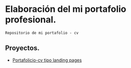 # Elaboración del mi portafolio profesional.

    Repositorio de mi portafolio - cv

## Proyectos.

- [Portafolicio-cv tipo landing pages](https://jveliz0528.github.io/portafolio/portafolio-cv)
